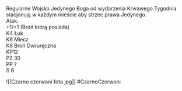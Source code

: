 Regularne Wojsko Jedynego Boga od wydarzenia Krwawego Tygodnia stacjonują w każdym mieście aby strzec prawa Jedynego.  
Atak:  
+1/+1 (Broń którą posiada)  
K4 Łuk  
K6 Miecz  
K8 Broń Dwruręczna  
KP12  
PZ 30  
PP ?  
S 6

![[Czarno czerwoni fota.jpg]]
#CzarnoCzerwoni
